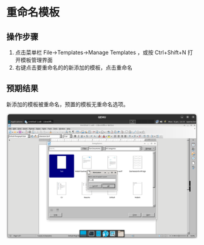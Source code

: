 # 重命名模板

## 操作步骤

1. 点击菜单栏 File->Templates->Manage Templates ，或按 Ctrl+Shift+N 打开模板管理界面
2. 右键点击要重命名的的新添加的模板，点击重命名

## 预期结果

新添加的模板被重命名，预置的模板无重命名选项。

![新添加的模板被重命名](./img/rename-template.png)